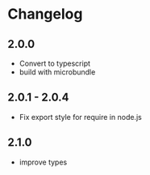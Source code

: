# Changelog

## 2.0.0

- Convert to typescript
- build with microbundle

## 2.0.1 - 2.0.4

- Fix export style for require in node.js

## 2.1.0

- improve types
